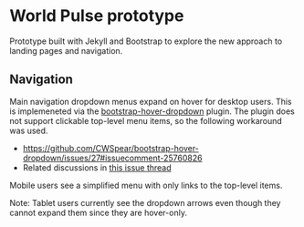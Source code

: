 # World Pulse prototype

Prototype built with Jekyll and Bootstrap to explore the new approach to landing pages and navigation.

## Navigation

Main navigation dropdown menus expand on hover for desktop users. This is implemeneted via the [bootstrap-hover-dropdown](https://github.com/CWSpear/bootstrap-hover-dropdown) plugin. The plugin does not support clickable top-level menu items, so the following workaround was used.

* https://github.com/CWSpear/bootstrap-hover-dropdown/issues/27#issuecomment-25760826
* Related discussions in [this issue thread](https://github.com/CWSpear/bootstrap-hover-dropdown/issues/16)

Mobile users see a simplified menu with only links to the top-level items.

Note: Tablet users currently see the dropdown arrows even though they cannot expand them since they are hover-only.
